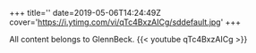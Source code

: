 +++
title=''
date=2019-05-06T14:24:49Z
cover='https://i.ytimg.com/vi/qTc4BxzAICg/sddefault.jpg'
+++

All content belongs to GlennBeck.
{{< youtube qTc4BxzAICg >}}
